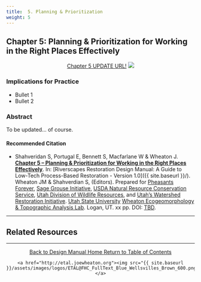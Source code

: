 ```yaml
---
title:  5. Planning & Prioritization
weight: 5
---
```


## Chapter 5:  Planning & Prioritization for Working in the Right Places Effectively
<div align="center">
	<a class="button" href="https://s3-us-west-2.amazonaws.com/etalweb.joewheaton.org/Workshops/BRAT/2018/Burnt/Macfarlane_et_al-2018-Environmental_Management.pdf"><i class = "fa fa-file-pdf-o" ></i>  Chapter 5 UPDATE URL!</a>
	<img src="{{ site.baseurl }}/assets/images/PBR_LT_cc_100w.png">

</div>


### Implications for Practice

- Bullet 1
- Bullet 2

### Abstract

To be updated... of course. 



#### Recommended Citation

- <a href="http://chapterlink.com" ><i class="fa fa-file-pdf-o" aria-hidden="true"></i></a> Shahveridan S, Portugal E, Bennett S, Macfarlane W & Wheaton J. **[Chapter 5 – Planning & Prioritization for Working in the Right Places Effectively](http://chapterlink.com)**. In: [Riverscapes Restoration Design Manual: A Guide to Low-Tech Process-Based Restoration - Version 1.0]({{ site.baseurl }}/). Wheaton JM & Shahverdian S, (Editors). Prepared for [Pheasants Forever](https://pheasantsforever.org/Hunt/pheasant-hunting.aspx), [Sage Grouse Initiative](https://www.sagegrouseinitiative.com/), [USDA Natural Resource Conservation Service](https://www.nrcs.usda.gov/wps/portal/nrcs/detailfull/national/programs/initiatives/?cid=steldevb1027671), [Utah Division of Wildlife Resources](https://wildlife.utah.gov/), and [Utah’s Watershed Restoration Initiative](https://wri.utah.gov/). [Utah State University](http://restoration.usu.edu/) [Wheaton Ecogeomorphology & Topographic Analysis Lab](http://etal.joewheaton.org). Logan, UT.  xx pp. DOI: [TBD](http://dx.doi.org/).

-----
## Related Resources

------
<div align="center">
	<a class="hollow button" href="{{ site.baseurl }}/"><i class="fa fa-arrow-circle-left" aria-hidden="true"></i>  Back to Design Manual Home <i class="fa fa-book" aria-hidden="true"></i></a>
	<a class="hollow button" href="{{ site.baseurl }}/manual/"><i class="fa fa-arrow-circle-up" aria-hidden="true"></i>  Return to Table of Contents <i class="fa fa-list-ol" aria-hidden="true"></i></a>

    <a href="http://etal.joewheaton.org"><img src="{{ site.baseurl }}/assets/images/logos/ETAL@FHC_FullText_Blue_Wellsvilles_Brown_600.png"></a>

</div>